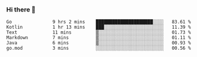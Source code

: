 ### Hi there 👋

<!--
**yeya24/yeya24** is a ✨ _special_ ✨ repository because its `README.md` (this file) appears on your GitHub profile.

Here are some ideas to get you started:

- 🔭 I’m currently working on ...
- 🌱 I’m currently learning ...
- 👯 I’m looking to collaborate on ...
- 🤔 I’m looking for help with ...
- 💬 Ask me about ...
- 📫 How to reach me: ...
- 😄 Pronouns: ...
- ⚡ Fun fact: ...
-->

<!--START_SECTION:waka-->

```text
Go               9 hrs 2 mins    █████████████████████░░░░   83.61 %
Kotlin           1 hr 13 mins    ███░░░░░░░░░░░░░░░░░░░░░░   11.39 %
Text             11 mins         ▒░░░░░░░░░░░░░░░░░░░░░░░░   01.73 %
Markdown         7 mins          ▒░░░░░░░░░░░░░░░░░░░░░░░░   01.11 %
Java             6 mins          ▒░░░░░░░░░░░░░░░░░░░░░░░░   00.93 %
go.mod           3 mins          ░░░░░░░░░░░░░░░░░░░░░░░░░   00.56 %
```

<!--END_SECTION:waka-->
